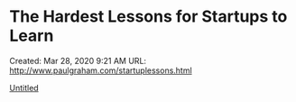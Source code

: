 # The Hardest Lessons for Startups to Learn

Created: Mar 28, 2020 9:21 AM
URL: http://www.paulgraham.com/startuplessons.html

[Untitled](The%20Hardest%20Lessons%20for%20Startups%20to%20Learn%20060af7a21fbf4dd3bcf46a32c4b0af24/Untitled%20Database%20c67ea38f4bc3482ba53a532657711c73.csv)